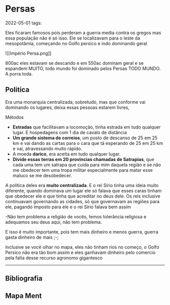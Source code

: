 # Persas
2022-05-01
tags: 

Eles ficaram famosos pois perderam a guerra media contra os gregos mas essa população não é só isso. Ele se localizavam para o leste da mesopotâmia, começando no Golfo persico e indo dominando geral

![[Império Persa.png]]

800ac eles estavam se descando e em 550ac dominam geral e se espandem MUITO, todo mundo foi dominado pelos Persas TODO MUNDO. A porra toda.

## Politica

Era uma monarquia centralizada, sobretudo, mas que conforme vai dominando os lugares, deixa essas pessoas estarem livres, 

Métodos

* **Estradas** que facilitavam a locomoção, tinha estrada em tudo qualquer lugar. E hospedagens com 1 dia de cavalo de distância
* **Um grande sistema de correios**, um posto de descanso de 25 em 25 km e vai dando as cartas para o cara que tá esperando de 25 em 25 km e vai, atravessando muito rápido.
* A moeda **darico**, era aceita em tudo qualquer lugar.
* **Divide essas terras em 20 provincias chamadas de Satrapias**, que cada uma tem um satrapa que cuida para mim daquela região e se não me obedecer tem uma tropa militar especialmente para matar esse maluco se me desobedecer.

A política deles era **muito centralizada**. E o rei Sírio tinha uma ideia muito diferente, quando dominava um lugar ele só falava que esses caras tinham que obedecer ele e que tinha que acreditar no deus dele. Os reis inclusive continuavam governando as cidades, só que governavam as regiões para ele, pagando imposto para ele e o rei Sírio falava bem assim

-Não tem problema a religião de vocês, temos tolerância religiosa e adequamos seu deus aqui, não tem problema. 

E isso é muito importante, pois tem mais dinheiro e menos guerra, guerra gasta dinheiro de mais ;-; 

Inclusive se você olhar no mapa, eles não tinham rios no começo, o Golfo Persico não era tão bom assim e eles ganhavam dinheiro pelo comercio pela falta desse recurso agronomo gigantesco 


-----------------------------------------------
## Bibliografia
## Mapa Ment